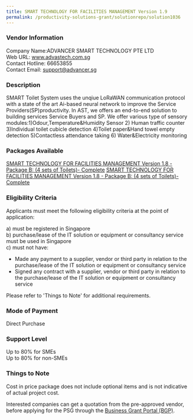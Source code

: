 ```yaml
---
title: SMART TECHNOLOGY FOR FACILITIES MANAGEMENT Version 1.9
permalink: /productivity-solutions-grant/solutionrepo/solution1036
---
```


### Vendor Information
Company Name:ADVANCER SMART TECHNOLOGY PTE LTD <br>Web URL: www.advastech.com.sg <br>Contact Hotline: 66653855 <br>Contact Email: support@advancer.sg <br>

### Description

SMART Toilet System uses the unqiue LoRaWAN communication protocol with a state of the art Ai-based neural network to improve the Service Providers(SP)productivity. In AST, we offers an end-to-end solution to building services Service Buyers and SP. 
We offer various type of sensory modules:1)Odour,Temperature&Humidity Sensor 2) Human traffic counter 3)Individual toilet cubicle detection 4)Toilet paper&Hand towel empty detection 5)Contactless attendance taking 6) Water&Electricity monitoring

### Packages Available

<a href='https://www.gobusiness.gov.sg/images/psg/Desensitised_Advancer_20200342_Annex_3_Part_2.pdf' target='_blank'>SMART TECHNOLOGY FOR FACILITIES MANAGEMENT Version 1.8 - Package B: (4 sets of Toilets)- Complete</a>
<a href='https://www.gobusiness.gov.sg/images/psg/Desensitised_Advancer_20200342_Annex_3_Part_2.pdf' target='_blank'>SMART TECHNOLOGY FOR FACILITIES MANAGEMENT Version 1.8 - Package B: (4 sets of Toilets)- Complete</a>

### Eligibility Criteria

Applicants must meet the following eligibility criteria at the point of application:

a) must be registered in Singapore <br>
b) purchase/lease of the IT solution or equipment or consultancy service must be used in Singapore <br>
c) must not have:
- Made any payment to a supplier, vendor or third party in relation to the purchase/lease of the IT solution or equipment or consultancy service
- Signed any contract with a supplier, vendor or third party in relation to the purchase/lease of the IT solution or equipment or consultancy service

Please refer to 'Things to Note' for additional requirements.

### Mode of Payment
Direct Purchase

### Support Level
Up to 80% for SMEs <br>
Up to 80% for non-SMEs

### Things to Note
Cost in price package does not include optional items and is not indicative of actual project cost.

Interested companies can get a quotation from the pre-approved vendor, before applying for the PSG through the <a target='_blank' href='https://www.businessgrants.gov.sg/'>Business Grant Portal (BGP)</a>.

